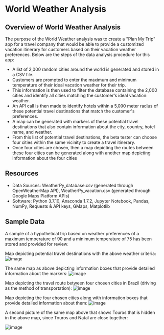 # World Weather Analysis

## Overview of World Weather Analysis
The purpose of the World Weather analysis was to create a "Plan My Trip" app for a travel company that would be able to provide a customized vacation itinerary for customers based on their vacation weather preferences. Below are the steps of the data analysis procedure for this app:

  - A list of 2,000 random cities around the world is generated and stored in a CSV file. 
  - Customers are prompted to enter the maximum and minimum temperature of their ideal vacation weather for their trip. 
  - This information is then used to filter the database containing the 2,000 cities and identify all cities matching the customer's ideal vacation weather. 
  - An API call is then made to identify hotels within a 5,000 meter radius of these potential travel destinations that match the customer's preferences. 
  - A map can be generated with markers of these potential travel destinations that also contain information about the city, country, hotel name, and weather. 
  - From this list of potential travel destinations, the beta tester can choose four cities within the same vicinity to create a travel itinerary.
  - Once four cities are chosen, then a map depicting the routes between these four cities can be generated along with another map depicting information about the four cities  


## Resources
- Data Sources: WeatherPy_database.csv (generated through OpenWeatherMap API), WeatherPy_vacation.csv (generated through Google Maps Platform APIs)
- Software: Python 3.7.10, Anaconda 1.7.2, Jupyter Notebook, Pandas, NumPy, Requests & API keys, GMaps, Matplotlib


## Sample Data
A sample of a hypothetical trip based on weather preferences of a maximum temperature of 90 and a minimum temperature of 75 has been stored and provided for review:

Map depicting potential travel destinations with the above weather criteria:
![image](https://user-images.githubusercontent.com/85533099/134824899-af3172a9-248b-43d0-bcfb-59a85be41b65.png)

The same map as above depicting information boxes that provide detailed information about the markers:
![image](https://user-images.githubusercontent.com/85533099/134824812-7e4d2127-c654-4910-bb5a-ebbf42545fa3.png)

Map depicting the travel route between four chosen cities in Brazil (driving as the method of transportation):
![image](https://user-images.githubusercontent.com/85533099/134824996-7de9e3d0-787d-4f61-9b26-8a7ee5175ca2.png)

Map depicting the four chosen cities along with information boxes that provide detailed information about them:
![image](https://user-images.githubusercontent.com/85533099/134825017-a41d1760-5d68-41db-981d-4b9e89f9ea47.png)

A second picture of the same map above that shows Touros that is hidden in the above map, since Touros and Natal are close together:

![image](https://user-images.githubusercontent.com/85533099/134825157-4581b493-8652-410d-b12b-e910445c73e0.png)


